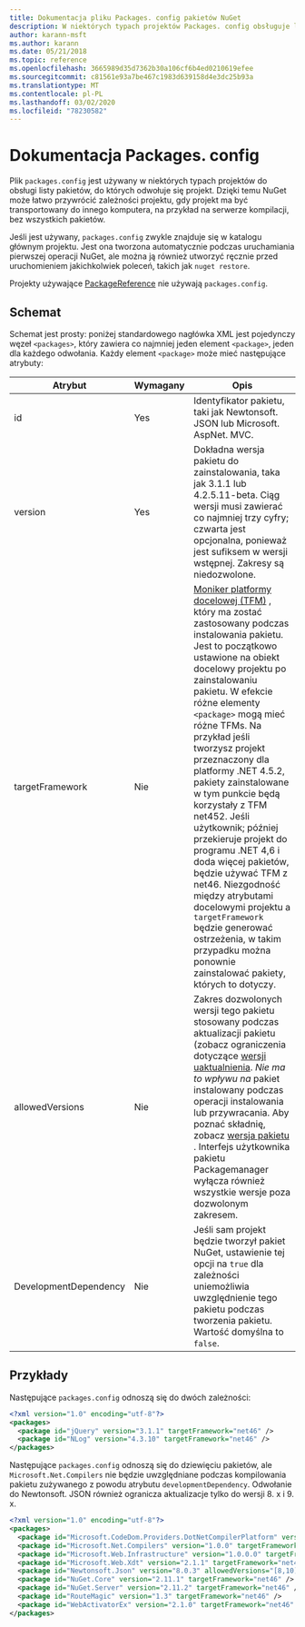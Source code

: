 ```yaml
---
title: Dokumentacja pliku Packages. config pakietów NuGet
description: W niektórych typach projektów Packages. config obsługuje listę pakietów NuGet używanych w projekcie.
author: karann-msft
ms.author: karann
ms.date: 05/21/2018
ms.topic: reference
ms.openlocfilehash: 3665989d35d7362b30a106cf6b4ed0210619efee
ms.sourcegitcommit: c81561e93a7be467c1983d639158d4e3dc25b93a
ms.translationtype: MT
ms.contentlocale: pl-PL
ms.lasthandoff: 03/02/2020
ms.locfileid: "78230582"
---
```

# <a name="packagesconfig-reference"></a>Dokumentacja Packages. config

Plik `packages.config` jest używany w niektórych typach projektów do obsługi listy pakietów, do których odwołuje się projekt. Dzięki temu NuGet może łatwo przywrócić zależności projektu, gdy projekt ma być transportowany do innego komputera, na przykład na serwerze kompilacji, bez wszystkich pakietów.

Jeśli jest używany, `packages.config` zwykle znajduje się w katalogu głównym projektu. Jest ona tworzona automatycznie podczas uruchamiania pierwszej operacji NuGet, ale można ją również utworzyć ręcznie przed uruchomieniem jakichkolwiek poleceń, takich jak `nuget restore`.

Projekty używające [PackageReference](../consume-packages/Package-References-in-Project-Files.md) nie używają `packages.config`.

## <a name="schema"></a>Schemat

Schemat jest prosty: poniżej standardowego nagłówka XML jest pojedynczy węzeł `<packages>`, który zawiera co najmniej jeden element `<package>`, jeden dla każdego odwołania. Każdy element `<package>` może mieć następujące atrybuty:

| Atrybut | Wymagany | Opis |
| --- | --- | --- |
| id | Yes | Identyfikator pakietu, taki jak Newtonsoft. JSON lub Microsoft. AspNet. MVC. | 
| version | Yes | Dokładna wersja pakietu do zainstalowania, taka jak 3.1.1 lub 4.2.5.11-beta. Ciąg wersji musi zawierać co najmniej trzy cyfry; czwarta jest opcjonalna, ponieważ jest sufiksem w wersji wstępnej. Zakresy są niedozwolone. | 
| targetFramework | Nie | [Moniker platformy docelowej (TFM)](target-frameworks.md) , który ma zostać zastosowany podczas instalowania pakietu. Jest to początkowo ustawione na obiekt docelowy projektu po zainstalowaniu pakietu. W efekcie różne elementy `<package>` mogą mieć różne TFMs. Na przykład jeśli tworzysz projekt przeznaczony dla platformy .NET 4.5.2, pakiety zainstalowane w tym punkcie będą korzystały z TFM net452. Jeśli użytkownik; później przekieruje projekt do programu .NET 4,6 i doda więcej pakietów, będzie używać TFM z net46. Niezgodność między atrybutami docelowymi projektu a `targetFramework` będzie generować ostrzeżenia, w takim przypadku można ponownie zainstalować pakiety, których to dotyczy. | 
| allowedVersions | Nie | Zakres dozwolonych wersji tego pakietu stosowany podczas aktualizacji pakietu (zobacz ograniczenia dotyczące [wersji uaktualnienia](../consume-packages/reinstalling-and-updating-packages.md#constraining-upgrade-versions). *Nie ma to wpływu na* pakiet instalowany podczas operacji instalowania lub przywracania. Aby poznać składnię, zobacz [wersja pakietu](../concepts/package-versioning.md#version-ranges) . Interfejs użytkownika pakietu Packagemanager wyłącza również wszystkie wersje poza dozwolonym zakresem. | 
| DevelopmentDependency | Nie | Jeśli sam projekt będzie tworzył pakiet NuGet, ustawienie tej opcji na `true` dla zależności uniemożliwia uwzględnienie tego pakietu podczas tworzenia pakietu. Wartość domyślna to `false`. | 

## <a name="examples"></a>Przykłady

Następujące `packages.config` odnoszą się do dwóch zależności:

```xml
<?xml version="1.0" encoding="utf-8"?>
<packages>
  <package id="jQuery" version="3.1.1" targetFramework="net46" />
  <package id="NLog" version="4.3.10" targetFramework="net46" />
</packages>
```

Następujące `packages.config` odnoszą się do dziewięciu pakietów, ale `Microsoft.Net.Compilers` nie będzie uwzględniane podczas kompilowania pakietu zużywanego z powodu atrybutu `developmentDependency`. Odwołanie do Newtonsoft. JSON również ogranicza aktualizacje tylko do wersji 8. x i 9. x.

```xml
<?xml version="1.0" encoding="utf-8"?>
<packages>
  <package id="Microsoft.CodeDom.Providers.DotNetCompilerPlatform" version="1.0.0" targetFramework="net46" />
  <package id="Microsoft.Net.Compilers" version="1.0.0" targetFramework="net46" developmentDependency="true" />
  <package id="Microsoft.Web.Infrastructure" version="1.0.0.0" targetFramework="net46" />
  <package id="Microsoft.Web.Xdt" version="2.1.1" targetFramework="net46" />
  <package id="Newtonsoft.Json" version="8.0.3" allowedVersions="[8,10)" targetFramework="net46" />
  <package id="NuGet.Core" version="2.11.1" targetFramework="net46" />
  <package id="NuGet.Server" version="2.11.2" targetFramework="net46" />
  <package id="RouteMagic" version="1.3" targetFramework="net46" />
  <package id="WebActivatorEx" version="2.1.0" targetFramework="net46" />
</packages>
```
